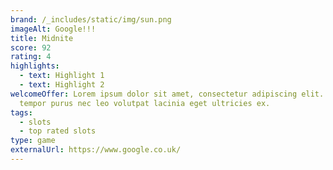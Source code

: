 ```yaml
---
brand: /_includes/static/img/sun.png
imageAlt: Google!!!
title: Midnite
score: 92
rating: 4
highlights:
  - text: Highlight 1
  - text: Highlight 2
welcomeOffer: Lorem ipsum dolor sit amet, consectetur adipiscing elit. Praesent
  tempor purus nec leo volutpat lacinia eget ultricies ex.
tags:
  - slots
  - top rated slots
type: game
externalUrl: https://www.google.co.uk/
---
```


